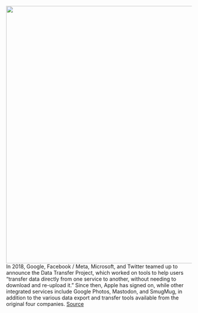 <img src='https://cdn.vox-cdn.com/thumbor/V_ZpK8TDKBY0CW5agAz8C-U09vM=/0x0:2040x1360/1200x800/filters:focal(857x517:1183x843)/cdn.vox-cdn.com/uploads/chorus_image/image/70609922/acastro_180508_1777_google_IO_0003.0.jpg' width='700px' /><br/>
In 2018, Google, Facebook / Meta, Microsoft, and Twitter teamed up to announce the Data Transfer Project, which worked on tools to help users “transfer data directly from one service to another, without needing to download and re-upload it.” Since then, Apple has signed on, while other integrated services include Google Photos, Mastodon, and SmugMug, in addition to the various data export and transfer tools available from the original four companies.
<a href='https://www.theverge.com/2022/3/11/22972695/google-data-transfer-project-takeout-export-transfer-data-twitter-apple-facebook-microsoft'> Source <a/>